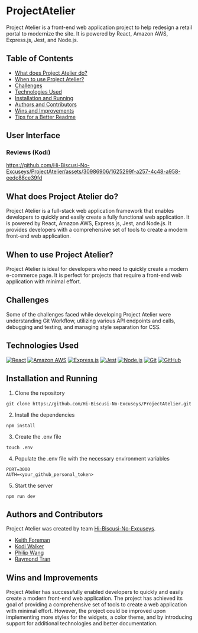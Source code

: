 # ProjectAtelier

Project Atelier is a front-end web application project to help redesign a retail portal to modernize the site. It is powered by React, Amazon AWS, Express.js, Jest, and Node.js.

## Table of Contents
- [What does Project Atelier do?](#what-does-project-atelier-do?)
- [When to use Project Atelier?](#when-to-use-project-atelier?)
- [Challenges](#challenges)
- [Technologies Used](#technologies-used)
- [Installation and Running](#installation-and-running)
- [Authors and Contributors](#authors-and-contributors)
- [Wins and Improvements](#wins-and-improvements)
- [Tips for a Better Readme](#tips-for-a-better-readme)

## User Interface

### Reviews (Kodi)
https://github.com/Hi-Biscusi-No-Excuseys/ProjectAtelier/assets/30986906/1625299f-a257-4c48-a958-eedc88ce39fd



## What does Project Atelier do?
Project Atelier is a full-stack web application framework that enables developers to quickly and easily create a fully functional web application. It is powered by React, Amazon AWS, Express.js, Jest, and Node.js. It provides developers with a comprehensive set of tools to create a modern front-end web application.

## When to use Project Atelier?
Project Atelier is ideal for developers who need to quickly create a modern e-commerce page. It is perfect for projects that require a front-end web application with minimal effort.

## Challenges
Some of the challenges faced while developing Project Atelier were understanding Git Workflow, utilizing various API endpoints and calls, debugging and testing, and managing style separation for CSS.

## Technologies Used
[![React](https://img.shields.io/badge/React-20232A?style=for-the-badge&logo=react&logoColor=61DAFB)](https://reactjs.org/)
[![Amazon AWS](https://img.shields.io/badge/Amazon_AWS-FF9900?style=for-the-badge&logo=amazonaws&logoColor=white)](https://aws.amazon.com/)
[![Express.js](https://img.shields.io/badge/Express.js-000000?style=for-the-badge&logo=express&logoColor=white)](https://expressjs.com/)
[![Jest](https://img.shields.io/badge/Jest-C21325?style=for-the-badge&logo=jest&logoColor=white)](https://jestjs.io/)
[![Node.js](https://img.shields.io/badge/Node.js-339933?style=for-the-badge&logo=nodedotjs&logoColor=white)](https://nodejs.org/)
[![Git](https://img.shields.io/badge/Git-F05032?style=for-the-badge&logo=git&logoColor=white)](https://git-scm.com/)
[![GitHub](https://img.shields.io/badge/GitHub-181717?style=for-the-badge&logo=github&logoColor=white)](https://github.com/)

## Installation and Running

1. Clone the repository
```
git clone https://github.com/Hi-Biscusi-No-Excuseys/ProjectAtelier.git
```
2. Install the dependencies
```
npm install
```
3. Create the .env file
```
touch .env
```
4. Populate the .env file with the necessary environment variables
```
PORT=3000
AUTH=<your_github_personal_token>
```
5. Start the server
```
npm run dev
```

## Authors and Contributors

Project Atelier was created by team [Hi-Biscusi-No-Excuseys](https://github.com/Hi-Biscusi-No-Excuseys).
- [Keith Foreman](https://github.com/keithforeman)
- [Kodi Walker](https://github.com/kodiwalker)
- [Philip Wang](https://github.com/pwang0407)
- [Raymond Tran](https://github.com/1998rtran)

## Wins and Improvements

Project Atelier has successfully enabled developers to quickly and easily create a modern front-end web application. The project has achieved its goal of providing a comprehensive set of tools to create a web application with minimal effort. However, the project could be improved upon implementing more styles for the widgets, a color theme, and by introducing support for additional technologies and better documentation.
